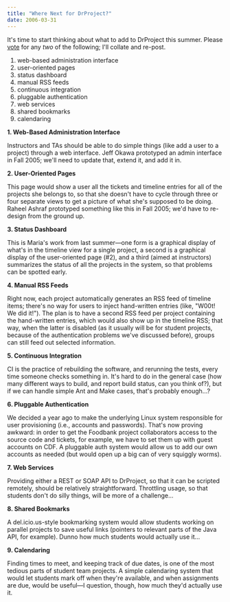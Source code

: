 ```yaml
---
title: "Where Next for DrProject?"
date: 2006-03-31
---
```

It's time to start thinking about what to add to DrProject this summer. Please <a href="mailto:gvwilson@third-bit.com?subject=drproject-vote">vote</a> for any <em>two</em> of the following; I'll collate and re-post.
<ol>
  <li>web-based administration interface</li>
  <li>user-oriented pages</li>
  <li>status dashboard</li>
  <li>manual RSS feeds</li>
  <li>continuous integration</li>
  <li>pluggable authentication</li>
  <li>web services</li>
  <li>shared bookmarks</li>
  <li>calendaring</li>
</ol>
<strong>1. Web-Based Administration Interface</strong>

Instructors and TAs should be able to do simple things (like add a user to a project) through a web interface.  Jeff Okawa prototyped an admin interface in Fall 2005; we'll need to update that, extend it, and add it in.

<strong>2. User-Oriented Pages</strong>

This page would show a user all the tickets and timeline entries for all of the projects she belongs to, so that she doesn't have to cycle through three or four separate views to get a picture of what she's supposed to be doing.  Raheel Ashraf prototyped something like this in Fall 2005; we'd have to re-design from the ground up.

<strong>3. Status Dashboard</strong>

This is Maria's work from last summer—one form is a graphical display of what's in the timeline view for a single project, a second is a graphical display of the user-oriented page (#2), and a third (aimed at instructors) summarizes the status of all the projects in the system, so that problems can be spotted early.

<strong>4. Manual RSS Feeds</strong>

Right now, each project automatically generates an RSS feed of timeline items; there's no way for users to inject hand-written entries (like, "W00t!  We did it!").  The plan is to have a second RSS feed per project containing the hand-written entries, which would also show up in the timeline RSS; that way, when the latter is disabled (as it usually will be for student projects, because of the authentication problems we've discussed before), groups can still feed out selected information.

<strong>5. Continuous Integration</strong>

CI is the practice of rebuilding the software, and rerunning the tests, every time someone checks something in.  It's hard to do in the general case (how many different ways to build, and report build status, can you think of?), but if we can handle simple Ant and Make cases, that's probably enough…?

<strong>6. Pluggable Authentication</strong>

We decided a year ago to make the underlying Linux system responsible for user provisioning (i.e., accounts and passwords).  That's now proving awkward: in order to get the Foodbank project collaborators access to the source code and tickets, for example, we have to set them up with guest accounts on CDF.  A pluggable auth system would allow us to add our own accounts as needed (but would open up a big can of very squiggly worms).

<strong>7. Web Services</strong>

Providing either a REST or SOAP API to DrProject, so that it can be scripted remotely, should be relatively straightforward.  Throttling usage, so that students don't do silly things, will be more of a challenge…

<strong>8. Shared Bookmarks</strong>

A del.icio.us-style bookmarking system would allow students working on parallel projects to save useful links (pointers to relevant parts of the Java API, for example).  Dunno how much students would actually use it…

<strong>9. Calendaring</strong>

Finding times to meet, and keeping track of due dates, is one of the most tedious parts of student team projects.  A simple calendaring system that would let students mark off when they're available, and when assignments are due, would be useful—I question, though, how much they'd actually use it.
